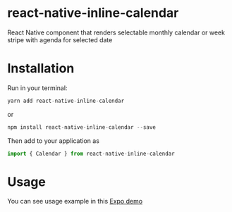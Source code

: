 # react-native-inline-calendar
React Native component that renders selectable monthly calendar or week stripe with agenda for selected date

# Installation
Run in your terminal:
```javascript
yarn add react-native-inline-calendar
```
or
```javascript
npm install react-native-inline-calendar --save
```

Then add to your application as
```javascript
import { Calendar } from react-native-inline-calendar
```

# Usage

You can see usage example in this [Expo demo](https://snack.expo.io/@ger_exciter/react-native-inline-calendar)
